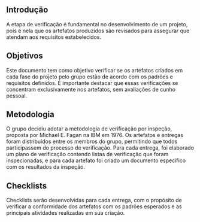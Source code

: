 ## Introdução 

A etapa de verificação é fundamental no desenvolvimento de um projeto, pois é nela que os artefatos produzidos são revisados para assegurar que atendam aos requisitos estabelecidos.

## Objetivos 

Este documento tem como objetivo verificar se os artefatos criados em cada fase do projeto pelo grupo estão de acordo com os padrões e requisitos definidos. É importante destacar que essas verificações se concentram exclusivamente nos artefatos, sem avaliações de cunho pessoal.

## Metodologia

O grupo decidiu adotar a metodologia de verificação por inspeção, proposta por Michael E. Fagan na IBM em 1976. Os artefatos e entregas foram distribuídos entre os membros do grupo, permitindo que todos participassem do processo de verificação. Para cada entrega, foi elaborado um plano de verificação contendo listas de verificação que foram inspecionadas, e para cada artefato foi criado um documento específico com os resultados da inspeção.

## Checklists
Checklists serão desenvolvidas para cada entrega, com o propósito de verificar a conformidade dos artefatos com os padrões esperados e as principais atividades realizadas em sua criação.